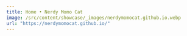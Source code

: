 ```yaml
---
title: Home • Nerdy Momo Cat
image: /src/content/showcase/_images/nerdymomocat.github.io.webp
url: "https://nerdymomocat.github.io/"
---
```

